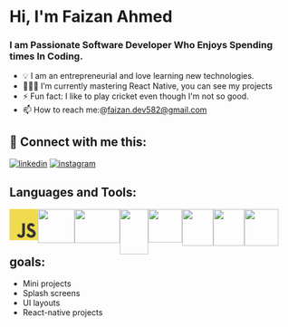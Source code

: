 
# Hi, I'm Faizan Ahmed
### I am Passionate Software Developer Who Enjoys Spending times In Coding.
- 💡 I am an entrepreneurial and love learning new technologies. 
- 👨🏻‍💻 I’m currently mastering React Native, you can see my projects 
- ⚡️ Fun fact: I like to play cricket even though I'm not so good.
- 📫 How to reach me:@faizan.dev582@gmail.com


## 🔗 Connect with me this:

[![linkedin](https://img.shields.io/badge/linkedin-0A66C2?style=for-the-badge&logo=linkedin&logoColor=white)](https://www.linkedin.com/)
[![instagram](https://img.shields.io/badge/instagram-fff?style=for-the-badge&logo=instagram&logocolor=whitw)](https://www.instagram.com/developerfaizan/)


## Languages and Tools:

<img align="left" src="https://raw.githubusercontent.com/github/explore/80688e429a7d4ef2fca1e82350fe8e3517d3494d/topics/javascript/javascript.png" data-canonical width="50" height="55"/>

<img align="left" src="https://camo.githubusercontent.com/db2ff259abfd5319fea72648d41645c2bab36962d090e504205c597aa49bfcba/68747470733a2f2f63646e2e69636f6e73636f75742e636f6d2f69636f6e2f667265652f706e672d3235362f68746d6c2d35392d3232353939352e706e67" width="65" height="60"/>

<img align="left" src="https://camo.githubusercontent.com/a5d40e7eae68619c5167bae90cbd8ef368aefd0cf82b3007521e4e9485c1a60d/68747470733a2f2f313030306c6f676f732e6e65742f77702d636f6e74656e742f75706c6f6164732f323032302f30392f4353532d4c6f676f2e706e67" width="80" height="60"/>

<img align="left" src="https://camo.githubusercontent.com/a9b28456d6d2afba2b9a8f59d02fb2a5828b66b9f39c4eddf98ca48136e036fa/68747470733a2f2f7777772e6b6f6a61632e6e6c2f7461696c77696e642f696d616765732f4261636b656e642f6e6f64656a732e706e67" width="50" height="80"/>

<img align="left" src="https://camo.githubusercontent.com/df308f8954edd5c776e0f8a6317c1b29fd938e4a1770dd8ae6f9c3ac9a116e79/68747470733a2f2f75706c6f61642e77696b696d656469612e6f72672f77696b6970656469612f636f6d6d6f6e732f7468756d622f612f61372f52656163742d69636f6e2e7376672f3132383070782d52656163742d69636f6e2e7376672e706e67" width="60" height="59"/>

<img align="left" src="https://camo.githubusercontent.com/0a3a08acfdaf91e2c521e0a21234d9aa3de98d32eeb2b45557e664f3d3dc62ad/68747470733a2f2f7777772e706e676b65792e636f6d2f706e672f66756c6c2f3137382d313738373133345f706e672d66696c652d7376672d6769746875622d69636f6e2d706e672e706e67" width="55" height="65"/>

<img align="left" src="https://camo.githubusercontent.com/95a0d0dfd4854f5b873e2c5396064ab18a9e7b2ed7d7c5df1cf6197d6cd8eb29/68747470733a2f2f7777772e66726565706e676c6f676f732e636f6d2f75706c6f6164732f6c6f676f2d6d7973716c2d706e672f6c6f676f2d6d7973716c2d6d7973716c2d6c6f676f2d706e672d696d616765732d6172652d646f776e6c6f61642d6372617a79706e672d32312e706e67" width="55" height="65"/>

<img align="left" src="https://camo.githubusercontent.com/814236222dd83bb5aa7e82c7ce62655fedf66eea59539f96c66f78532329be22/68747470733a2f2f63646e2e69636f6e73636f75742e636f6d2f69636f6e2f667265652f706e672d3235362f6669676d612d323239363037312d313931323033302e706e67" width="60" height="65"/>

<br/><br/><br/>
## goals:

- Mini projects
- Splash screens
- UI layouts
- React-native projects
